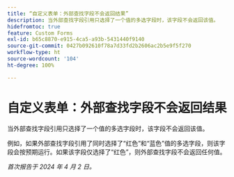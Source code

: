 ```yaml
---
title: “自定义表单：外部查找字段不会返回结果”
description: 当外部查找字段引用只选择了一个值的多选字段时，该字段不会返回该值。
hidefromtoc: true
feature: Custom Forms
exl-id: b65c8870-e915-4ca5-a93b-5431440f9140
source-git-commit: 0427b092610f78a7d33fd2b2606ac2b5e9f5f270
workflow-type: ht
source-wordcount: '104'
ht-degree: 100%

---
```


# 自定义表单：外部查找字段不会返回结果

当外部查找字段引用只选择了一个值的多选字段时，该字段不会返回该值。

例如，如果外部查找字段引用了同时选择了“红色”和“蓝色”值的多选字段，则该字段会按预期运行。如果该字段仅选择了“红色”，则外部查找字段不会返回任何值。

_首次报告于 2024 年 4 月 2 日。_
